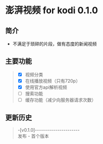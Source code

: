 # 澎湃视频 for kodi 0.1.0
## 简介
- 不满足于琐碎的片段，做有态度的新闻视频
## 主要功能
> - [x] 视频分类
> - [x] 在线播放视频（只有720p）
> - [x] 使用官方api解析视频
> - [ ] 搜索功能
> - [ ] 缓存功能（减少向服务器请求次数）
## 更新历史
 > -[v0.1.0]----------------------  
 > 发布 - 首个版本  
